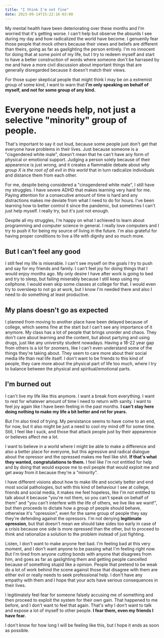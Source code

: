 ```yaml
---
title: "I think I'm not fine"
date: 2023-09-14T15:22:16-03:00
---
```


My mental health have been deteriorating over these months and I'm worried that
it's getting worse. I can't help but observe the absurds I see during my day and
how radicalized the world have become. I genuenily fear those people that mock
others because their views and beliefs are different than theirs, going as far
as gaslighting the person entirely. I'm no innocent for doing that at some point
of my life, but I try to redeem myself and start to have a better construction
of words where someone don't be harrased by me and have a more civil discussion
about important things that are generally disregarded because it doesn't match
their views.

For those super skeptical people that might think I may be on a extremist group
of some kind, I want to warn that **I'm only speaking on behalf of myself, and not
for some group of any kind.**

# Everyone needs help, not just a selective "minority" group of people.

That's important to say it out loud, because some people just don't get that
everyone have problems in their lives. Just because someone is a "cisgendered
white male", doesn't mean that he can't have any form of physical or emotional
support. Judging a person solely because of their appearence is just wrong, and
it creates a flammable debate about *why group X is the root of all evil in this
world* that in turn radicalize individuals and distance them from each other.

For me, despite being considered a "cinsgendered white male", I still have my
struggles. I have severe ADHD that makes learning very hard for me. Paying attention
for a consecutive amount of time is hard and any distractions makes me deviate from
what I need to do for hours. I've been learning how to better control it since
the pandemic, but sometimes I can't just help myself. I really try, but it's just
not enough.

Despite all my struggles, I'm happy on what I achieved to learn about programming
and computer science in general. I really love computers and I try to push it for
being my source of living in the future. I'm also grateful for having proper conditions
to live a life with dignity and so much more.

## But I can't feel any good

I still feel my life is miserable. I can't see myself on the goals I try to push
and say for my friends and family. I can't feel joy for doing things that I would
enjoy months ago. My only desire I have after work is going to bed and try to sleep,
but failing miserably because I still keep using my cellphone. I would even skip
some classes at college for that. I would even try to oversleep to not go at work,
but I know I'm needed there and also I need to do something at least productive.

## My plans doesn't go as expected

I planned from moving to another place have been delayed because of college, which
seems fine at the start but I can't see any importance of it anymore. My class has
a lot of people that brings unorder and chaos. They don't care about learning and
the content, but about partying and using drugs, just like any university student
nowadays. Having a 18-22 year gap from others is a lot for zoomers, like I can't
even understand some of the things they're taking about. They seem to care more
about their social media life than real life itself. I don't want to be friends
to this kind of people, they care more about the physical part of life too much,
where I try to balance between the physical and spiritual/emotional parts.

## I'm burned out

I can't live my life like this anymore. I want a break from everything. I want to
rest for whatever amount of time I need to return with sanity. I want to feel joy
again like I have been feeling in the past months. **I can't stay here doing nothing
to make my life a bit better and rot for years.**

But I'm also tired of trying. My persistance seems to have come to an end, for now, but it
also might be just a need to cool my mind off for some time. Still, I feel like I suck,
and those that attack people just by their appearence or believes affect me a lot.

I want to believe in a world where I might be able to make a difference and also
a better place for everyone, but this agressive and radical dialogue about the
opressor and the opressed makes me feel like shit. **If that's what they wanted,
congratulations to them.** I feel like I'm not entitled for help and by doing that
would expose me to evil people that would exploit me and get away from it because
they're a "minority".

I have different visions about how to make life and society better and end most
social pathologies, but with this kind of behaviour I see at college, friends and
social media, it makes me feel hopeless, like I'm not entitled to talk about it because
"you're not them, so you can't speak on behalf of them" and "you can't interfere with the
life of others, we live like we want!", but then proceeds to dictate how a group
of people should behave, otherwise it's "opression", even for the same group of
people they say they're defending against the opressors. I'm not denying **legitimate
opression**, but that doesn't mean we should take sides too early in case of a
crisis because one side is more opressed than the other, but to proceed to think
and rationalize a solution to the problem instead of just fighting.

Listen, I don't want to make anyone feel bad. I'm feeling bad at this very moment,
and I don't want anyone to be passing what I'm feeling right now. But I'm tired
from anyone cutting bonds with anyone that disagrees from him, and goes as far as
gaslighting them and getting people cancelled because of something stupid like a
opinion. People that pretend to be weak do a lot of work behind the scene against
those that disagree with them are either evil or really needs to seek professional
help. I don't have any empathy with them and I hope that your acts have serious
consequences in their lives.

I legitimately feel fear for someone falsely accusing me of something and then
proceed to exploit the system for their own gain. That happened to me before,
and I don't want to feel that again. That's why I don't want to talk and expose
a lot of myself to other people. **I fear them, even my friends I have fear.**

I don't know for how long I will be feeling like this, but I hope it ends as soon
as possible.
